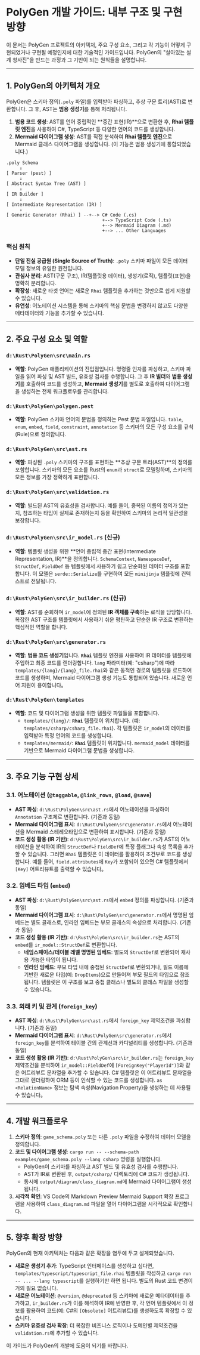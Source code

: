 # PolyGen 개발 가이드: 내부 구조 및 구현 방향

 이 문서는 PolyGen 프로젝트의 아키텍처, 주요 구성 요소, 그리고 각 기능이 어떻게 구현되었거나 구현될 예정인지에 대한 기술적인 가이드입니다. PolyGen의 "살아있는 설계 청사진"을 만드는 과정과 그 기반이 되는 원칙들을 설명합니다.

 ---

 ## 1. PolyGen의 아키텍처 개요

 PolyGen은 스키마 정의(`.poly` 파일)를 입력받아 파싱하고, 추상 구문 트리(AST)로 변환합니다. 그 후, AST는 **범용 생성기**를 통해 처리됩니다.

 1.  **범용 코드 생성**: AST를 언어 중립적인 **중간 표현(IR)**으로 변환한 후, **Rhai 템플릿 엔진**을 사용하여 C#, TypeScript 등 다양한 언어의 코드를 생성합니다.
 2.  **Mermaid 다이어그램 생성**: AST를 직접 분석하여 **Rhai 템플릿 엔진**으로 Mermaid 클래스 다이어그램을 생성합니다. (이 기능은 범용 생성기에 통합되었습니다.)

 ```
 .poly Schema
      ↓
 [ Parser (pest) ]
      ↓
 [ Abstract Syntax Tree (AST) ]
      ↓
 [ IR Builder ]
      ↓
 [ Intermediate Representation (IR) ]
      ↓
 [ Generic Generator (Rhai) ] --+--> C# Code (.cs)
                                     +--> TypeScript Code (.ts)
                                     +--> Mermaid Diagram (.md)
                                     +--> ... Other Languages
 ```

 ### 핵심 원칙

 *   **단일 진실 공급원 (Single Source of Truth)**: `.poly` 스키마 파일이 모든 데이터 모델 정보의 유일한 원천입니다.
 *   **관심사 분리**: AST(구문 구조), IR(템플릿용 데이터), 생성기(로직), 템플릿(표현)을 명확히 분리합니다.
 *   **확장성**: 새로운 타겟 언어는 새로운 `Rhai` 템플릿을 추가하는 것만으로 쉽게 지원할 수 있습니다.
 *   **유연성**: 어노테이션 시스템을 통해 스키마의 핵심 문법을 변경하지 않고도 다양한 메타데이터와 기능을 추가할 수 있습니다.

 ---

 ## 2. 주요 구성 요소 및 역할

 ### `d:\Rust\PolyGen\src\main.rs`
 *   **역할**: PolyGen 애플리케이션의 진입점입니다. 명령줄 인자를 파싱하고, 스키마 파일을 읽어 파싱 및 AST 빌드, 유효성 검사를 수행합니다. 그 후 **IR 빌더**와 **범용 생성기**를 호출하여 코드를 생성하고, **Mermaid 생성기**를 별도로 호출하여 다이어그램을 생성하는 전체 워크플로우를 관리합니다.

 ### `d:\Rust\PolyGen\polygen.pest`
 *   **역할**: PolyGen 스키마 언어의 문법을 정의하는 Pest 문법 파일입니다. `table`, `enum`, `embed`, `field`, `constraint`, `annotation` 등 스키마의 모든 구성 요소를 규칙(Rule)으로 정의합니다.

 ### `d:\Rust\PolyGen\src\ast.rs`
 *   **역할**: 파싱된 `.poly` 스키마의 구조를 표현하는 **추상 구문 트리(AST)**의 정의를 포함합니다. 스키마의 모든 요소를 Rust의 `enum`과 `struct`로 모델링하며, 스키마의 모든 정보를 가장 정확하게 표현합니다.

 ### `d:\Rust\PolyGen\src\validation.rs`
 *   **역할**: 빌드된 AST의 유효성을 검사합니다. 예를 들어, 중복된 이름의 정의가 있는지, 참조하는 타입이 실제로 존재하는지 등을 확인하여 스키마의 논리적 일관성을 보장합니다.

 ### `d:\Rust\PolyGen\src\ir_model.rs` (신규)
 *   **역할**: 템플릿 생성을 위한 **언어 중립적 중간 표현(Intermediate Representation, IR)**을 정의합니다. `SchemaContext`, `NamespaceDef`, `StructDef`, `FieldDef` 등 템플릿에서 사용하기 쉽고 단순화된 데이터 구조를 포함합니다. 이 모델은 `serde::Serialize`를 구현하여 모든 `minijinja` 템플릿에 컨텍스트로 전달됩니다.

 ### `d:\Rust\PolyGen\src\ir_builder.rs` (신규)
 *   **역할**: AST를 순회하며 `ir_model`에 정의된 **IR 객체를 구축**하는 로직을 담당합니다. 복잡한 AST 구조를 템플릿에서 사용하기 쉬운 평탄하고 단순한 IR 구조로 변환하는 핵심적인 역할을 합니다.

 ### `d:\Rust\PolyGen\src\generator.rs`
 *   **역할**: **범용 코드 생성기**입니다. **`Rhai`** 템플릿 엔진을 사용하여 IR 데이터를 템플릿에 주입하고 최종 코드를 렌더링합니다. `lang` 파라미터(예: "csharp")에 따라 `templates/{lang}/{lang}_file.rhai`와 같은 동적인 경로의 템플릿을 로드하여 코드를 생성하며, Mermaid 다이어그램 생성 기능도 통합되어 있습니다. 새로운 언어 지원이 용이합니다。

 ### `d:\Rust\PolyGen\templates`
 *   **역할**: 코드 및 다이어그램 생성을 위한 템플릿 파일들을 포함합니다.
     *   `templates/{lang}/`: **`Rhai`** 템플릿이 위치합니다. (예: `templates/csharp/csharp_file.rhai`). 각 템플릿은 `ir_model`의 데이터를 입력받아 특정 언어의 코드를 생성합니다.
     *   `templates/mermaid/`: **`Rhai`** 템플릿이 위치합니다. `mermaid_model` 데이터를 기반으로 Mermaid 다이어그램 문법을 생성합니다.

 ---

 ## 3. 주요 기능 구현 상세

 ### 3.1. 어노테이션 (`@taggable`, `@link_rows`, `@load`, `@save`)

 *   **AST 파싱**: `d:\Rust\PolyGen\src\ast.rs`에서 어노테이션을 파싱하여 `Annotation` 구조체로 변환합니다. (기존과 동일)
 *   **Mermaid 다이어그램 표시**: `d:\Rust\PolyGen\src\generator.rs`에서 어노테이션을 Mermaid 스테레오타입으로 변환하여 표시합니다. (기존과 동일)
 *   **코드 생성 활용 (IR 기반)**: `d:\Rust\PolyGen\src\ir_builder.rs`가 AST의 어노테이션을 분석하여 IR의 `StructDef`나 `FieldDef`에 특정 플래그나 속성 목록을 추가할 수 있습니다. 그러면 `Rhai` 템플릿은 이 데이터를 활용하여 조건부로 코드를 생성합니다. 예를 들어, `field.attributes`에 `Key`가 포함되어 있으면 C# 템플릿에서 `[Key]` 어트리뷰트를 출력할 수 있습니다。

 ### 3.2. 임베드 타입 (`embed`)

 *   **AST 파싱**: `d:\Rust\PolyGen\src\ast.rs`에서 `embed` 정의를 파싱합니다. (기존과 동일)
 *   **Mermaid 다이어그램 표시**: `d:\Rust\PolyGen\src\generator.rs`에서 명명된 임베드는 별도 클래스로, 인라인 임베드는 부모 클래스의 속성으로 처리합니다. (기존과 동일)
 *   **코드 생성 활용 (IR 기반)**: `d:\Rust\PolyGen\src\ir_builder.rs`는 AST의 `embed`를 `ir_model::StructDef`로 변환합니다. 
     *   **네임스페이스/테이블 레벨 명명된 임베드**: 별도의 `StructDef`로 변환되어 재사용 가능한 타입이 됩니다.
     *   **인라인 임베드**: 부모 타입 내에 중첩된 `StructDef`로 변환되거나, 필드 이름에 기반한 새로운 타입(예: `DropItems`)으로 만들어져 부모 필드의 타입으로 참조됩니다. 템플릿은 이 구조를 보고 중첩 클래스나 별도의 클래스 파일을 생성할 수 있습니다。

 ### 3.3. 외래 키 및 관계 (`foreign_key`)

 *   **AST 파싱**: `d:\Rust\PolyGen\src\ast.rs`에서 `foreign_key` 제약조건을 파싱합니다. (기존과 동일)
 *   **Mermaid 다이어그램 표시**: `d:\Rust\PolyGen\src\generator.rs`에서 `foreign_key`를 분석하여 테이블 간의 관계선과 카디널리티를 생성합니다. (기존과 동일)
 *   **코드 생성 활용 (IR 기반)**: `d:\Rust\PolyGen\src\ir_builder.rs`는 `foreign_key` 제약조건을 분석하여 `ir_model::FieldDef`에 `[ForeignKey("PlayerId")]`와 같은 어트리뷰트 문자열을 추가할 수 있습니다. C# 템플릿은 이 어트리뷰트 문자열을 그대로 렌더링하여 ORM 등이 인식할 수 있는 코드를 생성합니다. `as <RelationName>` 정보는 탐색 속성(Navigation Property)을 생성하는 데 사용될 수 있습니다。

 ---

 ## 4. 개발 워크플로우

 1.  **스키마 정의**: `game_schema.poly` 또는 다른 `.poly` 파일을 수정하여 데이터 모델을 정의합니다.
 2.  **코드 및 다이어그램 생성**: `cargo run -- --schema-path examples/game_schema.poly --lang csharp` 명령을 실행합니다.
     *   PolyGen이 스키마를 파싱하고 AST 빌드 및 유효성 검사를 수행합니다.
     *   AST가 IR로 변환된 후, `output/csharp/` 디렉토리에 C# 코드가 생성됩니다.
     *   동시에 `output/diagram/class_diagram.md`에 Mermaid 다이어그램이 생성됩니다.
 3.  **시각적 확인**: VS Code의 Markdown Preview Mermaid Support 확장 프로그램을 사용하여 `class_diagram.md` 파일을 열어 다이어그램을 시각적으로 확인합니다.

 ---

 ## 5. 향후 확장 방향

 PolyGen의 현재 아키텍처는 다음과 같은 확장을 염두에 두고 설계되었습니다.

 *   **새로운 생성기 추가**: TypeScript 인터페이스를 생성하고 싶다면, `templates/typescript/typescript_file.rhai` 템플릿을 작성하고 `cargo run -- ... --lang typescript`를 실행하기만 하면 됩니다. 별도의 Rust 코드 변경이 거의 필요 없습니다.
 *   **새로운 어노테이션**: `@version`, `@deprecated` 등 스키마에 새로운 메타데이터를 추가하고, `ir_builder.rs`가 이를 해석하여 IR에 반영한 후, 각 언어 템플릿에서 이 정보를 활용하여 코드(예: C#의 `[Obsolete]` 어트리뷰트)를 생성하도록 확장할 수 있습니다.
 *   **스키마 유효성 검사 확장**: 더 복잡한 비즈니스 로직이나 도메인별 제약조건을 `validation.rs`에 추가할 수 있습니다.

 이 가이드가 PolyGen의 개발에 도움이 되기를 바랍니다.